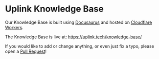 # Uplink Knowledge Base

Our Knowledge Base is built using [Docusaurus](https://docusaurus.io/) and hosted on [Cloudflare Workers](https://workers.cloudflare.com/).

The Knowledge Base is live at: https://uplink.tech/knowledge-base/

If you would like to add or change anything, or even just fix a typo, please open a [Pull Request](https://github.com/uplinkhq/knowledge-base/pulls)!

